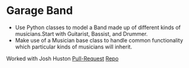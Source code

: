 # Garage Band

- Use Python classes to model a Band made up of different kinds of musicians.Start with Guitarist, Bassist, and Drummer.
- Make use of a Musician base class to handle common functionality which particular kinds of musicians will inherit.

Worked with Josh Huston 
[Pull-Request](https://github.com/chrisrarig1/pythonic-garage-band/pull/1)
[Repo](https://github.com/chrisrarig1/pythonic-garage-band)